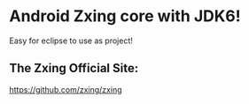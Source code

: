 # Android Zxing core with JDK6! 
Easy for eclipse to use as project!

## The Zxing Official Site: 
https://github.com/zxing/zxing

